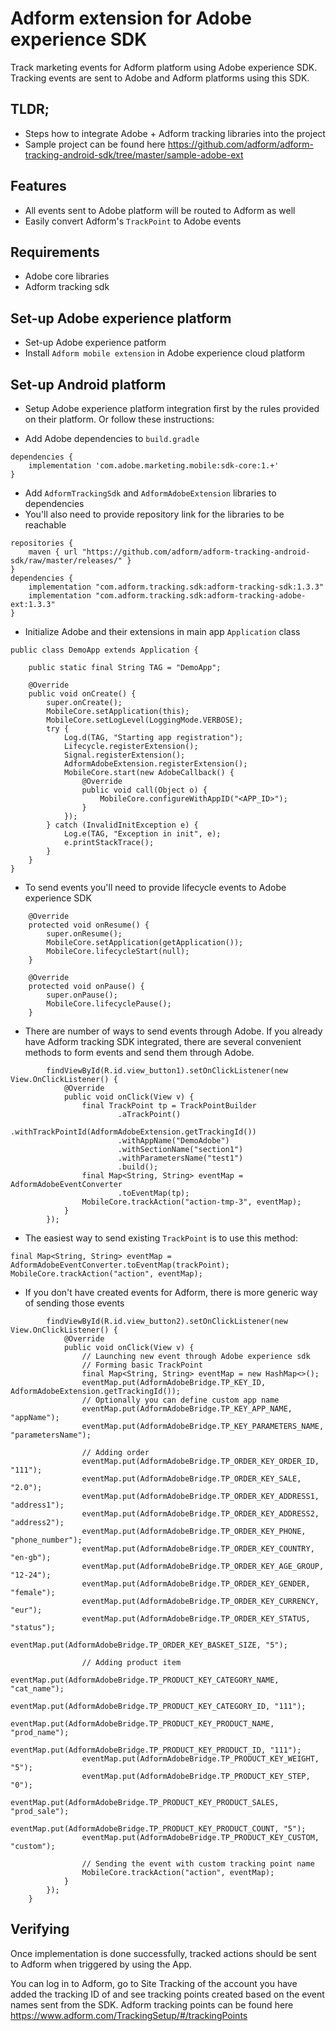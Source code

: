 # Adform extension for Adobe experience SDK
Track marketing events for Adform platform using Adobe experience SDK. Tracking
events are sent to Adobe and Adform platforms using this SDK.

## TLDR;
- Steps how to integrate Adobe + Adform tracking libraries into the project
- Sample project can be found here https://github.com/adform/adform-tracking-android-sdk/tree/master/sample-adobe-ext

## Features
- All events sent to Adobe platform will be routed to Adform as well
- Easily convert Adform's `TrackPoint` to Adobe events

## Requirements
- Adobe core libraries
- Adform tracking sdk

## Set-up Adobe experience platform
- Set-up Adobe experience patform
- Install `Adform mobile extension` in Adobe experience cloud platform

## Set-up Android platform
- Setup Adobe experience platform integration first by the rules provided on their platform. Or follow these instructions: 

- Add Adobe dependencies to `build.gradle`

```
dependencies {
    implementation 'com.adobe.marketing.mobile:sdk-core:1.+'
}
```

- Add `AdformTrackingSdk` and `AdformAdobeExtension` libraries to dependencies
- You'll also need to provide repository link for the libraries to be reachable
  
```
repositories {
    maven { url "https://github.com/adform/adform-tracking-android-sdk/raw/master/releases/" }
}
dependencies {
    implementation "com.adform.tracking.sdk:adform-tracking-sdk:1.3.3"
    implementation "com.adform.tracking.sdk:adform-tracking-adobe-ext:1.3.3"
}
```

- Initialize Adobe and their extensions in main app `Application` class

```
public class DemoApp extends Application {

    public static final String TAG = "DemoApp";

    @Override
    public void onCreate() {
        super.onCreate();
        MobileCore.setApplication(this);
        MobileCore.setLogLevel(LoggingMode.VERBOSE);
        try {
            Log.d(TAG, "Starting app registration");
            Lifecycle.registerExtension();
            Signal.registerExtension();
            AdformAdobeExtension.registerExtension();
            MobileCore.start(new AdobeCallback() {
                @Override
                public void call(Object o) {
                    MobileCore.configureWithAppID("<APP_ID>");
                }
            });
        } catch (InvalidInitException e) {
            Log.e(TAG, "Exception in init", e);
            e.printStackTrace();
        }
    }
}
```

- To send events you'll need to provide lifecycle events to Adobe experience SDK

```
    @Override
    protected void onResume() {
        super.onResume();
        MobileCore.setApplication(getApplication());
        MobileCore.lifecycleStart(null);
    }

    @Override
    protected void onPause() {
        super.onPause();
        MobileCore.lifecyclePause();
    }
```

- There are number of ways to send events through Adobe. If you already have Adform tracking SDK integrated, there are several convenient methods to form events and send them through Adobe.

```
        findViewById(R.id.view_button1).setOnClickListener(new View.OnClickListener() {
            @Override
            public void onClick(View v) {
                final TrackPoint tp = TrackPointBuilder
                        .aTrackPoint()
                        .withTrackPointId(AdformAdobeExtension.getTrackingId())
                        .withAppName("DemoAdobe")
                        .withSectionName("section1")
                        .withParametersName("test1")
                        .build();
                final Map<String, String> eventMap = AdformAdobeEventConverter
                        .toEventMap(tp);
                MobileCore.trackAction("action-tmp-3", eventMap);
            }
        });
```

- The easiest way to send existing `TrackPoint` is to use this method: 

```
final Map<String, String> eventMap = AdformAdobeEventConverter.toEventMap(trackPoint);
MobileCore.trackAction("action", eventMap);
```

- If you don't have created events for Adform, there is more generic way of sending those events

```
        findViewById(R.id.view_button2).setOnClickListener(new View.OnClickListener() {
            @Override
            public void onClick(View v) {
                // Launching new event through Adobe experience sdk
                // Forming basic TrackPoint
                final Map<String, String> eventMap = new HashMap<>();
                eventMap.put(AdformAdobeBridge.TP_KEY_ID, AdformAdobeExtension.getTrackingId());
                // Optionally you can define custom app name
                eventMap.put(AdformAdobeBridge.TP_KEY_APP_NAME, "appName");
                eventMap.put(AdformAdobeBridge.TP_KEY_PARAMETERS_NAME, "parametersName");

                // Adding order
                eventMap.put(AdformAdobeBridge.TP_ORDER_KEY_ORDER_ID, "111");
                eventMap.put(AdformAdobeBridge.TP_ORDER_KEY_SALE, "2.0");
                eventMap.put(AdformAdobeBridge.TP_ORDER_KEY_ADDRESS1, "address1");
                eventMap.put(AdformAdobeBridge.TP_ORDER_KEY_ADDRESS2, "address2");
                eventMap.put(AdformAdobeBridge.TP_ORDER_KEY_PHONE, "phone_number");
                eventMap.put(AdformAdobeBridge.TP_ORDER_KEY_COUNTRY, "en-gb");
                eventMap.put(AdformAdobeBridge.TP_ORDER_KEY_AGE_GROUP, "12-24");
                eventMap.put(AdformAdobeBridge.TP_ORDER_KEY_GENDER, "female");
                eventMap.put(AdformAdobeBridge.TP_ORDER_KEY_CURRENCY, "eur");
                eventMap.put(AdformAdobeBridge.TP_ORDER_KEY_STATUS, "status");
                eventMap.put(AdformAdobeBridge.TP_ORDER_KEY_BASKET_SIZE, "5");

                // Adding product item
                eventMap.put(AdformAdobeBridge.TP_PRODUCT_KEY_CATEGORY_NAME, "cat_name");
                eventMap.put(AdformAdobeBridge.TP_PRODUCT_KEY_CATEGORY_ID, "111");
                eventMap.put(AdformAdobeBridge.TP_PRODUCT_KEY_PRODUCT_NAME, "prod_name");
                eventMap.put(AdformAdobeBridge.TP_PRODUCT_KEY_PRODUCT_ID, "111");
                eventMap.put(AdformAdobeBridge.TP_PRODUCT_KEY_WEIGHT, "5");
                eventMap.put(AdformAdobeBridge.TP_PRODUCT_KEY_STEP, "0");
                eventMap.put(AdformAdobeBridge.TP_PRODUCT_KEY_PRODUCT_SALES, "prod_sale");
                eventMap.put(AdformAdobeBridge.TP_PRODUCT_KEY_PRODUCT_COUNT, "5");
                eventMap.put(AdformAdobeBridge.TP_PRODUCT_KEY_CUSTOM, "custom");

                // Sending the event with custom tracking point name
                MobileCore.trackAction("action", eventMap);
            }
        });
    }
```

## Verifying
Once implementation is done successfully, tracked actions should be sent to Adform when triggered by using the App.

You can log in to Adform, go to Site Tracking of the account you have added the tracking ID of and see tracking points created based on the event names sent from the SDK. Adform tracking points can be found here https://www.adform.com/TrackingSetup/#/trackingPoints
